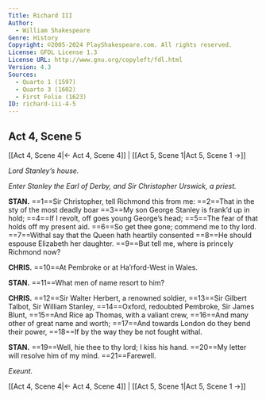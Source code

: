 ```yaml
---
Title: Richard III
Author: 
  - William Shakespeare
Genre: History
Copyright: ©2005-2024 PlayShakespeare.com. All rights reserved.
License: GFDL License 1.3
License URL: http://www.gnu.org/copyleft/fdl.html
Version: 4.3
Sources:
  - Quarto 1 (1597)
  - Quarto 3 (1602)
  - First Folio (1623)
ID: richard-iii-4-5
---
```


## Act 4, Scene 5
[[Act 4, Scene 4|← Act 4, Scene 4]] | [[Act 5, Scene 1|Act 5, Scene 1 →]]

*Lord Stanley’s house.*

*Enter Stanley the Earl of Derby, and Sir Christopher Urswick, a priest.*

**STAN.**
==1==Sir Christopher, tell Richmond this from me:
==2==That in the sty of the most deadly boar
==3==My son George Stanley is frank’d up in hold;
==4==If I revolt, off goes young George’s head;
==5==The fear of that holds off my present aid.
==6==So get thee gone; commend me to thy lord.
==7==Withal say that the Queen hath heartily consented
==8==He should espouse Elizabeth her daughter.
==9==But tell me, where is princely Richmond now?

**CHRIS.**
==10==At Pembroke or at Ha’rford-West in Wales.

**STAN.**
==11==What men of name resort to him?

**CHRIS.**
==12==Sir Walter Herbert, a renowned soldier,
==13==Sir Gilbert Talbot, Sir William Stanley,
==14==Oxford, redoubted Pembroke, Sir James Blunt,
==15==And Rice ap Thomas, with a valiant crew,
==16==And many other of great name and worth;
==17==And towards London do they bend their power,
==18==If by the way they be not fought withal.

**STAN.**
==19==Well, hie thee to thy lord; I kiss his hand.
==20==My letter will resolve him of my mind.
==21==Farewell.

*Exeunt.*

[[Act 4, Scene 4|← Act 4, Scene 4]] | [[Act 5, Scene 1|Act 5, Scene 1 →]]